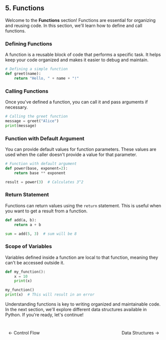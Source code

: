 ## 5. Functions

Welcome to the **Functions** section! Functions are essential for organizing and reusing code. In this section, we'll learn how to define and call functions.

### Defining Functions

A function is a reusable block of code that performs a specific task. It helps keep your code organized and makes it easier to debug and maintain.

```python
# Defining a simple function
def greet(name):
    return "Hello, " + name + "!"
```

### Calling Functions

Once you've defined a function, you can call it and pass arguments if necessary.

```python
# Calling the greet function
message = greet("Alice")
print(message)
```

### Function with Default Argument

You can provide default values for function parameters. These values are used when the caller doesn't provide a value for that parameter.

```python
# Function with default argument
def power(base, exponent=2):
    return base ** exponent

result = power(3)  # Calculates 3^2
```

### Return Statement

Functions can return values using the `return` statement. This is useful when you want to get a result from a function.

```python
def add(a, b):
    return a + b

sum = add(5, 3)  # sum will be 8
```

### Scope of Variables

Variables defined inside a function are local to that function, meaning they can't be accessed outside it.

```python
def my_function():
    x = 10
    print(x)

my_function()
print(x)  # This will result in an error
```

Understanding functions is key to writing organized and maintainable code. In the next section, we'll explore different data structures available in Python. If you're ready, let's continue!

<br>

<div style="display: flex; justify-content: space-between; align-items: center;">
    <a href="https://bitquip.github.io/.NET-TDD/4_control_flow" style="margin: 10px; text-decoration: none;">← Control Flow</a>
    <span style="margin: 10px;"></span>
    <a href="https://bitquip.github.io/.NET-TDD/6_data_structures" style="margin: 10px; text-decoration: none;">Data Structures →</a>
</div>
